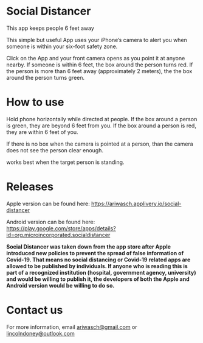 # Social Distancer
This app keeps people 6 feet away

This simple but useful App uses your iPhone’s camera to alert you when someone is within your six-foot safety zone. 

Click on the App and your front camera opens as you point it at anyone nearby. If someone is within 6 feet, the box around the person turns red. If the person is more than 6 feet away (approximately 2 meters), the the box around the person turns green. 

# How to use

Hold phone horizontally while directed at people. If the box around a person is green, they are beyond 6 feet from you. If the box around a person is red, they are within 6 feet of you. 

If there is no box when the camera is pointed at a person, than the camera does not see the person clear enough.

works best when the target person is standing.

# Releases

Apple version can be found here:
https://ariwasch.applivery.io/social-distancer

Android version can be found here:
https://play.google.com/store/apps/details?id=org.microincorporated.socialdistancer

**Social Distancer was taken down from the app store after Apple introduced new policies to prevent the spread of false information of Covid-19. That means no social distancing or Covid-19 related apps are allowed to be published by individuals. If anyone who is reading this is part of a recognized institution (hospital, government agency, university) and would be willing to publish it, the developers of both the Apple and Android version would be willing to do so.**

# Contact us

For more information, email ariwasch@gmail.com or lincolndoney@outlook.com
